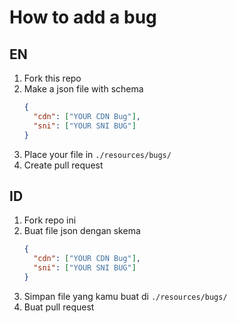 # How to add a bug

## EN

1. Fork this repo
2. Make a json file with schema
   ```json
   {
     "cdn": ["YOUR CDN Bug"],
     "sni": ["YOUR SNI BUG"]
   }
   ```
3. Place your file in `./resources/bugs/`
4. Create pull request

## ID

1. Fork repo ini
2. Buat file json dengan skema
   ```json
   {
     "cdn": ["YOUR CDN Bug"],
     "sni": ["YOUR SNI BUG"]
   }
   ```
3. Simpan file yang kamu buat di `./resources/bugs/`
4. Buat pull request
